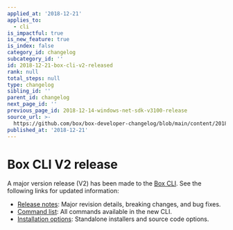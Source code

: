 ```yaml
---
applied_at: '2018-12-21'
applies_to:
  - cli
is_impactful: true
is_new_feature: true
is_index: false
category_id: changelog
subcategory_id: ''
id: 2018-12-21-box-cli-v2-released
rank: null
total_steps: null
type: changelog
sibling_id: ''
parent_id: changelog
next_page_id: ''
previous_page_id: 2018-12-14-windows-net-sdk-v3100-release
source_url: >-
  https://github.com/box/box-developer-changelog/blob/main/content/2018/12-21-box-cli-v2-released.md
published_at: '2018-12-21'
---
```

# Box CLI V2 release

A major version release (V2) has been made to the [Box CLI](g://tooling/cli).
See the following links for updated information:

- [Release notes][cli_v2_release_notes]: Major revision details, breaking
  changes, and bug fixes.
- [Command list][cli_v2_release_commands]: All commands available in the new
  CLI.
- [Installation options](g://tooling/cli): Standalone installers and
  source code options.

[cli_v2_release_notes]: https://github.com/box/boxcli/blob/master/CHANGELOG.md#200
[cli_v2_release_commands]: https://github.com/box/boxcli#command-topics